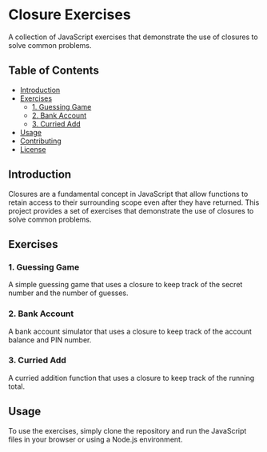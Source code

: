 # Closure Exercises

A collection of JavaScript exercises that demonstrate the use of closures to solve common problems.

## Table of Contents

- [Introduction](#introduction)
- [Exercises](#exercises)
  - [1. Guessing Game](#1-guessing-game)
  - [2. Bank Account](#2-bank-account)
  - [3. Curried Add](#3-curried-add)
- [Usage](#usage)
- [Contributing](#contributing)
- [License](#license)

## Introduction

Closures are a fundamental concept in JavaScript that allow functions to retain access to their surrounding scope even after they have returned. This project provides a set of exercises that demonstrate the use of closures to solve common problems.

## Exercises

### 1. Guessing Game

A simple guessing game that uses a closure to keep track of the secret number and the number of guesses.

### 2. Bank Account

A bank account simulator that uses a closure to keep track of the account balance and PIN number.

### 3. Curried Add

A curried addition function that uses a closure to keep track of the running total.

## Usage

To use the exercises, simply clone the repository and run the JavaScript files in your browser or using a Node.js environment.